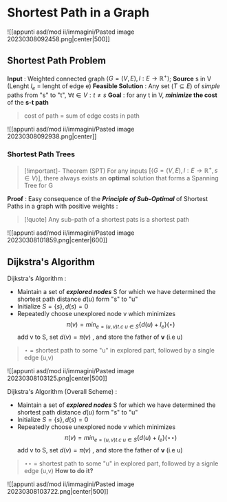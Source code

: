 
# Shortest Path in a Graph

![[appunti asd/mod ii/immagini/Pasted image 20230308092458.png|center|500]]

## Shortest Path Problem

**Input** : Weighted connected graph $\langle G=(V,E),l:E\to \mathbb R^+\rangle$; **Source** s in V 
(Lenght $l_e$ = lenght of edge e)
**Feasible Solution** : Any set ($T\subseteq E$) of _simple_ paths from "s" to "t", $\forall t\in V : t\neq s$ 
**Goal** : for any t in V, **_minimize_ the cost** of the **s-t path**

> cost of path = sum of edge costs in path

![[appunti asd/mod ii/immagini/Pasted image 20230308092938.png|center]]

### Shortest Path Trees

>[!important]- Theorem (SPT)
>For any inputs $[\langle G=(V,E),l:E\to\mathbb R^+,s\in V\rangle]$, there always exists an **optimal** solution that forms a Spanning Tree for G

**Proof** : Easy consequence of the _**Principle of Sub-Optimal**_ of Shortest Paths in a graph with positive weights : 

>[!quote] Any sub-path of a shortest pats is a shortest path

![[appunti asd/mod ii/immagini/Pasted image 20230308101859.png|center|600]]


## Dijkstra's Algorithm

Dijkstra's Algorithm : 

- Maintain a set of _**explored nodes**_ S for which we have determined the shortest path distance $d(u)$ form "s" to "u"
- Initialize $S=\{s\},d(s)=0$
- Repeatedly choose unexplored node v which minimizes $$\pi(v)=min_{e=(u,v)t.c\ u\in S}\{d(u)+l_e\}(\star)$$ add v to S, set $d(v)=\pi(v)$ , and store the father of **v** (i.e u)

>$\star$ = shortest path to some "u" in explored part, followed by a single edge (u,v)

![[appunti asd/mod ii/immagini/Pasted image 20230308103125.png|center|500]]


Dijkstra's Algorithm (Overall Scheme) : 

- Maintain a set of _**explored nodes**_ S for which we have determined the shortest path distance $d(u)$ form "s" to "u"
- Initialize $S=\{s\},d(s)=0$
- Repeatedly choose unexplored node v which minimizes $$\pi(v)=min_{e=(u,v)t.c\ u\in S}\{d(u)+l_e\}(\star\star)$$ add v to S, set $d(v)=\pi(v)$ , and store the father of **v** (i.e u)

>$\star\star$ = shortest path to some "u" in explored part, followed by a signle edge (u,v)
>**How to do it?**

![[appunti asd/mod ii/immagini/Pasted image 20230308103722.png|center|500]]


